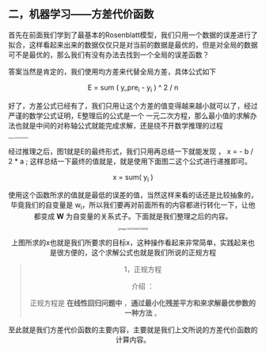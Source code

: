 ## 二，机器学习——方差代价函数 

首先在前面我们学到了最基本的Rosenblatt模型，我们只用一个数据的误差进行了拟合，这样看起来出来的数据仅仅只是对当前的数据是最优的，但是对全局的数据可不是最优的，那么我们有没有办法去找到一个全局的误差函数？

答案当然是肯定的，我们使用均方差来代替全局方差，具体公式如下

<center> E = sum ( y_pre<sub>i</sub> - y<sub>i</sub>  ) ^ 2 / n</center>

好了，方差公式已经有了，我们只用让这个方差的值变得越来越小就可以了，经过严谨的数学公式证明，E整理后的公式是一个 一元二次方程，那么最小值的求解办法也就是中间的对称轴公式就能完成求解，还是绕不开数学推理的过程

<img src="D:\machine learning\2,方差代价函数\lesson2\assets\image-20231204205951022.png" alt="image-20231204205951022" style="zoom:20%;" />

经过推理之后，图1就是E的最终形式，我们只用再总结一下就能发现 ， x = - b / 2 * a ; 这样总结一下最终的值就是，就是使用下面图二这个公式进行递推即可。

<center> x =  sum( y<sub>i</sub> )

使用这个函数所求的值就是最低的误差的值，当然这样来看的话还是比较抽象的，毕竟我们的自变量是 w<sub>i</sub>，所以我们要再对前面所有的内容都进行转化一下，让他都变成 **W** 为自变量的关系式子。下面就是我们整理之后的内容。

<img src="D:\machine learning\2,方差代价函数\lesson2\assets\image-20231204212536094.png" alt="image-20231204212536094" style="zoom:30%;" />

上图所求的x也就是我们所要求的目标x，这种操作看起来非常简单，实践起来也是很方便的，这个求解公式也就是我们所说的正规方程



> 1，正规方程
>
> 介绍 ： 
>
> 正规方程是	__在线性回归问题中__ ，__通过最小化残差平方和来求解最优参数的一种方法__ 。
>
> 



至此就是我们方差代价函数的主要内容，主要就是我们上文所说的方差代价函数的计算内容。